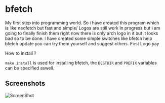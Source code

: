 # bfetch
My first step into programming world.
So i have created this program which is like neofetch but fast and simple/
Logos are still work in progress but i am going to finally finish them right now there is only arch logo in it but it looks bad so to be done.
I have created some simple switches like bfetch help bfetch update you can try them yourself and suggest others.
First Logo yay

How to install ?

`make install` is used for installing bfetch, the `DESTDIR` and `PREFIX` variables can be specified aswell.

## Screenshots
![ScreenShot](https://raw.githubusercontent.com/git-bruh/bfetch/master/How%20it%20looks.png)
